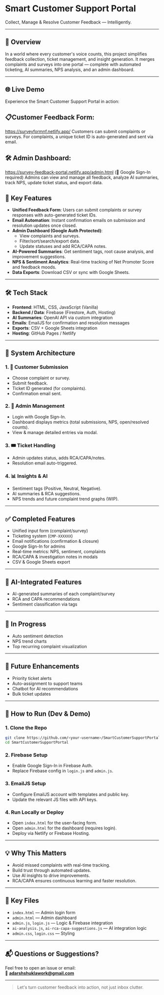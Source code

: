 # Smart Customer Support Portal

Collect, Manage & Resolve Customer Feedback — Intelligently.

---

## 🚀 Overview

In a world where every customer's voice counts, this project simplifies feedback collection, ticket management, and insight generation. It merges complaints and surveys into one portal — complete with automated ticketing, AI summaries, NPS analysis, and an admin dashboard.

---
## 🌐 Live Demo
Experience the Smart Customer Support Portal in action:

## 📋Customer Feedback Form:
https://surveyformnf.netlify.app/
Customers can submit complaints or surveys. For complaints, a unique ticket ID is auto-generated and sent via email.

## 🛠️ Admin Dashboard:
https://survey-feedback-portal.netlify.app/admin.html
(🔐 Google Sign-In required)
Admins can view and manage all feedback, analyze AI summaries, track NPS, update ticket status, and export data.

## 🔑 Key Features

- **Unified Feedback Form**: Users can submit complaints or survey responses with auto-generated ticket IDs.
- **Email Automation**: Instant confirmation emails on submission and resolution updates once closed.
- **Admin Dashboard (Google Auth Protected)**:
  - View complaints and surveys.
  - Filter/sort/search/export data.
  - Update statuses and add RCA/CAPA notes.
- **AI-Powered Summaries**: Get sentiment tags, root cause analysis, and improvement suggestions.
- **NPS & Sentiment Analytics**: Real-time tracking of Net Promoter Score and feedback moods.
- **Data Exports**: Download CSV or sync with Google Sheets.

---

## 🛠️ Tech Stack

- **Frontend**: HTML, CSS, JavaScript (Vanilla)
- **Backend / Data**: Firebase (Firestore, Auth, Hosting)
- **AI Summaries**: OpenAI API via custom integration
- **Emails**: EmailJS for confirmation and resolution messages
- **Exports**: CSV + Google Sheets integration
- **Hosting**: GitHub Pages / Netlify

---

## 🔄 System Architecture

### 1. 📝 Customer Submission
- Choose complaint or survey.
- Submit feedback.
- Ticket ID generated (for complaints).
- Confirmation email sent.

### 2. 🔐 Admin Management
- Login with Google Sign-In.
- Dashboard displays metrics (total submissions, NPS, open/resolved counts).
- View & manage detailed entries via modal.

### 3. 🎟️ Ticket Handling
- Admin updates status, adds RCA/CAPA/notes.
- Resolution email auto-triggered.

### 4. 📊 Insights & AI
- Sentiment tags (Positive, Neutral, Negative).
- AI summaries & RCA suggestions.
- NPS trends and future complaint trend graphs (WIP).

---



## ✅ Completed Features

- Unified input form (complaint/survey)
- Ticketing system (`CMP-XXXXXX`)
- Email notifications (confirmation & closure)
- Google Sign-In for admins
- Real-time metrics: NPS, sentiment, complaints
- RCA/CAPA & investigation notes in modals
- CSV & Google Sheets export

---

## 🧠 AI-Integrated Features

- AI-generated summaries of each complaint/survey
- RCA and CAPA recommendations
- Sentiment classification via tags

---

## 🔄 In Progress

- Auto sentiment detection
- NPS trend charts
- Top recurring complaint visualization

---

## 🔮 Future Enhancements

- Priority ticket alerts
- Auto-assignment to support teams
- Chatbot for AI recommendations
- Bulk ticket updates

---

## 🧪 How to Run (Dev & Demo)

### 1. Clone the Repo
```bash
git clone https://github.com/<your-username>/SmartCustomerSupportPortal.git
cd SmartCustomerSupportPortal
```

### 2. Firebase Setup
- Enable Google Sign-In in Firebase Auth.
- Replace Firebase config in `login.js` and `admin.js`.

### 3. EmailJS Setup
- Configure EmailJS account with templates and public key.
- Update the relevant JS files with API keys.

### 4. Run Locally or Deploy
- Open `index.html` for the user-facing form.
- Open `admin.html` for the dashboard (requires login).
- Deploy via Netlify or Firebase Hosting.

---

## 💡 Why This Matters

- Avoid missed complaints with real-time tracking.
- Build trust through automated updates.
- Use AI insights to drive improvements.
- RCA/CAPA ensures continuous learning and faster resolution.

---

## 📁 Key Files

- `index.html` — Admin login form
- `admin.html` — Admin dashboard
- `admin.js`, `login.js` — Logic & Firebase integration
- `ai-analysis.js`, `ai-rca-capa-suggestions.js` — AI integration logic
- `admin.css`, `login.css` — Styling

---

## 📬 Questions or Suggestions?

Feel free to open an issue or email:  
📩 **adarshshuklawork@gmail.com**

---

> Let's turn customer feedback into action, not just inbox clutter.
